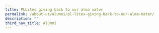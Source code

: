 ```yaml
---
title: PLLites giving back to our alma mater
permalink: /about-us/alumni/pl-lites-giving-back-to-our-alma-mater/
description: ""
third_nav_title: Alumni
---
```

